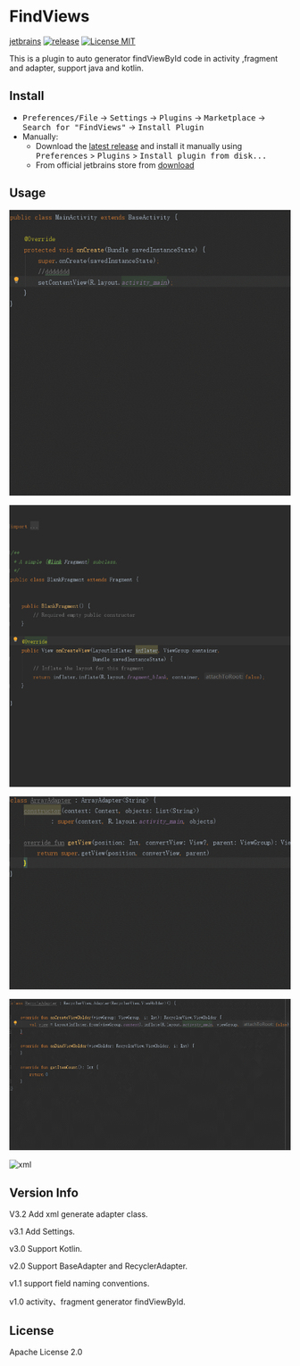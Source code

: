# FindViews
[jetbrains](https://plugins.jetbrains.com/plugin/12609-findviews)
[ ![release](https://img.shields.io/badge/Release-V3.2-blue.svg)](https://github.com/a741762308/FindViews/releases)
[![License MIT](http://img.shields.io/badge/license-MIT-orange.svg)](https://raw.githubusercontent.com/a741762308/FindViews/master/LICENSE)

This is a plugin to auto generator findViewById code in activity ,fragment and adapter,
support java and kotlin.

## Install   
- <kbd>Preferences/File</kbd> -> <kbd>Settings</kbd> -> <kbd>Plugins</kbd> -> <kbd>Marketplace</kbd> -> <kbd>Search for "FindViews"</kbd> -> <kbd>Install Plugin</kbd>
- Manually:
  - Download the [latest release](https://github.com/a741762308/FindViews/releases) and install it manually using <kbd>Preferences</kbd> > <kbd>Plugins</kbd> > <kbd>Install plugin from disk...</kbd>
  - From official jetbrains store from [download](https://plugins.jetbrains.com/plugin/12609-findviews)
 
 ## Usage
 
 ![activity](/screenshot/activity.gif)
 
 ![fragment](/screenshot/fragment.gif)
 
 ![baseadApter](/screenshot/kotlin_base.gif)
 
 ![recyclerAdapter](/screenshot/kotlin_recycler.gif)
  
 ![xml](/screenshot/xml.gif) 
  
 ## Version Info
 V3.2 Add xml generate adapter class.
 
 v3.1 Add Settings.
 
 v3.0 Support Kotlin.
 
 v2.0 Support BaseAdapter and RecyclerAdapter.
 
 v1.1 support field naming conventions.
 
 v1.0 activity、fragment generator findViewById.

 ## License
  Apache License 2.0